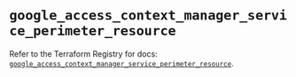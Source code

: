 # `google_access_context_manager_service_perimeter_resource`

Refer to the Terraform Registry for docs: [`google_access_context_manager_service_perimeter_resource`](https://registry.terraform.io/providers/hashicorp/google-beta/5.37.0/docs/resources/google_access_context_manager_service_perimeter_resource).
